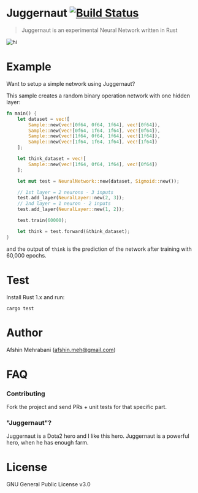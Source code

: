 # Juggernaut [![Build Status](https://travis-ci.org/afshinm/juggernaut.svg?branch=master)](https://travis-ci.org/afshinm/juggernaut)
> Juggernaut is an experimental Neural Network written in Rust

<img src="http://juggernaut.rs/static/images/art.png" alt="hi" class="inline"/>

# Example

Want to setup a simple network using Juggernaut? 

This sample creates a random binary operation network with one hidden layer:

```rust
fn main() {
    let dataset = vec![
        Sample::new(vec![0f64, 0f64, 1f64], vec![0f64]),
        Sample::new(vec![0f64, 1f64, 1f64], vec![0f64]),
        Sample::new(vec![1f64, 0f64, 1f64], vec![1f64]),
        Sample::new(vec![1f64, 1f64, 1f64], vec![1f64])
    ];

    let think_dataset = vec![
        Sample::new(vec![1f64, 0f64, 1f64], vec![0f64])
    ];

    let mut test = NeuralNetwork::new(dataset, Sigmoid::new());

    // 1st layer = 2 neurons - 3 inputs
    test.add_layer(NeuralLayer::new(2, 3));
    // 2nd layer = 1 neuron - 2 inputs
    test.add_layer(NeuralLayer::new(1, 2));

    test.train(60000);

    let think = test.forward(&think_dataset);
}

```

and the output of `think` is the prediction of the network after training with 60,000 epochs.

# Test

Install Rust 1.x and run:

```
cargo test
```

# Author

Afshin Mehrabani (afshin.meh@gmail.com)

# FAQ

### Contributing

Fork the project and send PRs + unit tests for that specific part. 

### "Juggernaut"?

Juggernaut is a Dota2 hero and I like this hero. Juggernaut is a powerful hero, when he has enough farm.

# License

GNU General Public License v3.0
